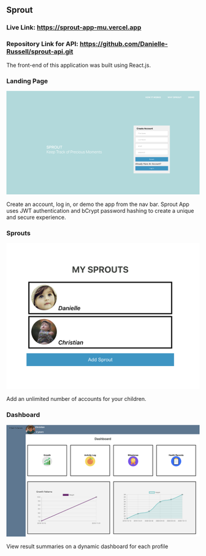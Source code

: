 ## Sprout

### Live Link: https://sprout-app-mu.vercel.app
### Repository Link for API: https://github.com/Danielle-Russell/sprout-api.git

The front-end of this application was built using React.js.

### Landing Page 

<img src= https://github.com/Danielle-Russell/sprout-app/blob/master/sprout-landing-page.png />

Create an account, log in, or demo the app from the nav bar. Sprout App uses JWT authentication and bCrypt password hashing to create a unique and secure experience. 

### Sprouts

<img src=https://github.com/Danielle-Russell/sprout-app/blob/master/src/landing-page/sprouts.png />

Add an unlimited number of accounts for your children.

### Dashboard

<img src=https://github.com/Danielle-Russell/sprout-app/blob/master/dashboard.png />

View result summaries on a dynamic dashboard for each profile



